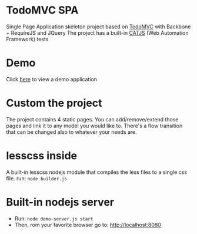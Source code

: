 TodoMVC SPA
============

Single Page Application skeleton project based on [TodoMVC](http://todomvc.com/) with Backbone + RequireJS and JQuery
The project has a built-in [CATJS](https://github.com/catjsteam) (Web Automation Framework) tests

# Demo
Click [here](http://lastboy.github.io/apps/todomvcspa/index.html) to view a demo application

# Custom the project
The project contains 4 static pages. You can add/remove/extend those pages and link it to any model you would like to.
There's a flow transition that can be changed also to whatever your needs are.

# lesscss inside
A built-in lesscss nodejs module that compiles the less files to a single css file.
run: <code>node builder.js</code>

# Built-in nodejs server
* Run: <code>node demo-server.js start</code>
* Then, rom your favorite browser go to: [http://localhost:8080](http://localhost:8080)
